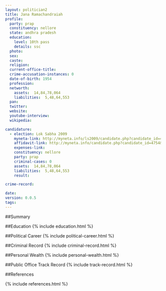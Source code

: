 ```yaml
---
layout: politician2
title: Jana Ramachandraiah
profile: 
  party: prap
  constituency: nellore
  state: andhra pradesh
  education: 
    level: 10th pass
    details: ssc
  photo: 
  sex: 
  caste: 
  religion: 
  current-office-title: 
  crime-accusation-instances: 0
  date-of-birth: 1954
  profession: 
  networth: 
    assets:  14,84,78,064
    liabilities:  5,48,64,553
  pan: 
  twitter: 
  website: 
  youtube-interview: 
  wikipedia: 

candidature: 
  - election: Lok Sabha 2009
    myneta-link: http://myneta.info/ls2009/candidate.php?candidate_id=4754
    affidavit-link: http://myneta.info/candidate.php?candidate_id=4754&scan=original
    expenses-link: 
    constituency: nellore 
    party: prap
    criminal-cases: 0
    assets:  14,84,78,064
    liabilities:  5,48,64,553
    result:  

crime-record: 

date: 
version: 0.0.5
tags: 
---
```

##Summary


##Education
{% include education.html %}


##Political Career
{% include political-career.html %}


##Criminal Record
{% include criminal-record.html %}


##Personal Wealth
{% include personal-wealth.html %}


##Public Office Track Record
{% include track-record.html %}


##References


{% include references.html %}